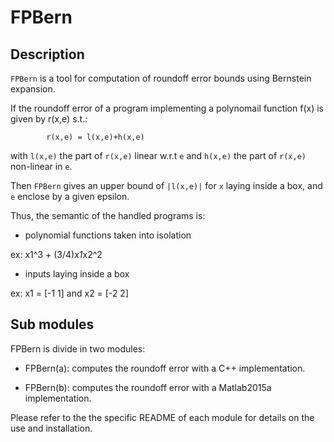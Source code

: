 # FPBern
## Description
`FPBern` is a tool for computation of roundoff error bounds using Bernstein expansion.

If the roundoff error of a program implementing a polynomail function f(x)  is given by r(x,e) s.t.:

			r(x,e) = l(x,e)+h(x,e)

with `l(x,e)` the part of `r(x,e)` linear w.r.t `e` and `h(x,e)` the part  of `r(x,e)` non-linear in `e`.

Then `FPBern` gives an upper bound of `|l(x,e)|` for `x` laying inside a box, and `e` enclose by a given epsilon. 

Thus, the semantic of the handled programs is:

- polynomial functions taken into isolation

ex: x1^3 + (3/4)*x1*x2^2
- inputs laying inside a box

ex: x1 = [-1 1] and x2 = [-2 2]

## Sub modules

FPBern is divide in two modules:

- FPBern(a): computes the roundoff error with a C++ implementation.

- FPBern(b): computes the roundoff error with a Matlab2015a implementation.

Please refer to the the specific README of each module for details on the use and installation. 





